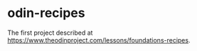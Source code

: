# odin-recipes
The first project described at https://www.theodinproject.com/lessons/foundations-recipes.
